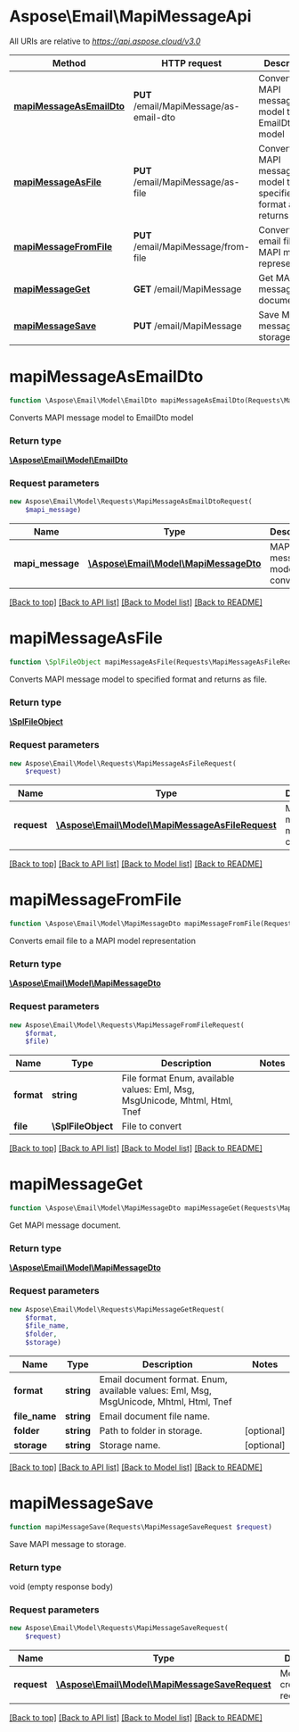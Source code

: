 # Aspose\Email\MapiMessageApi

All URIs are relative to *https://api.aspose.cloud/v3.0*

Method | HTTP request | Description
------------- | ------------- | -------------
[**mapiMessageAsEmailDto**](MapiMessageApi.md#mapiMessageAsEmailDto) | **PUT** /email/MapiMessage/as-email-dto | Converts MAPI message model to EmailDto model
[**mapiMessageAsFile**](MapiMessageApi.md#mapiMessageAsFile) | **PUT** /email/MapiMessage/as-file | Converts MAPI message model to specified format and returns as file.
[**mapiMessageFromFile**](MapiMessageApi.md#mapiMessageFromFile) | **PUT** /email/MapiMessage/from-file | Converts email file to a MAPI model representation
[**mapiMessageGet**](MapiMessageApi.md#mapiMessageGet) | **GET** /email/MapiMessage | Get MAPI message document.
[**mapiMessageSave**](MapiMessageApi.md#mapiMessageSave) | **PUT** /email/MapiMessage | Save MAPI message to storage.


# **mapiMessageAsEmailDto**
```php
function \Aspose\Email\Model\EmailDto mapiMessageAsEmailDto(Requests\MapiMessageAsEmailDtoRequest $request)
```
Converts MAPI message model to EmailDto model

### Return type

[**\Aspose\Email\Model\EmailDto**](EmailDto.md)

### Request parameters
```php
new Aspose\Email\Model\Requests\MapiMessageAsEmailDtoRequest(
    $mapi_message)
```


Name | Type | Description  | Notes
------------- | ------------- | ------------- | -------------
 **mapi_message** | [**\Aspose\Email\Model\MapiMessageDto**](MapiMessageDto.md)| MAPI message model to convert |

[[Back to top]](#) [[Back to API list]](README.md#documentation-for-api-endpoints) [[Back to Model list]](README.md#documentation-for-models) [[Back to README]](README.md)

# **mapiMessageAsFile**
```php
function \SplFileObject mapiMessageAsFile(Requests\MapiMessageAsFileRequest $request)
```
Converts MAPI message model to specified format and returns as file.

### Return type

[**\SplFileObject**](\SplFileObject.md)

### Request parameters
```php
new Aspose\Email\Model\Requests\MapiMessageAsFileRequest(
    $request)
```


Name | Type | Description  | Notes
------------- | ------------- | ------------- | -------------
 **request** | [**\Aspose\Email\Model\MapiMessageAsFileRequest**](MapiMessageAsFileRequest.md)| MAPI message model to convert. |

[[Back to top]](#) [[Back to API list]](README.md#documentation-for-api-endpoints) [[Back to Model list]](README.md#documentation-for-models) [[Back to README]](README.md)

# **mapiMessageFromFile**
```php
function \Aspose\Email\Model\MapiMessageDto mapiMessageFromFile(Requests\MapiMessageFromFileRequest $request)
```
Converts email file to a MAPI model representation

### Return type

[**\Aspose\Email\Model\MapiMessageDto**](MapiMessageDto.md)

### Request parameters
```php
new Aspose\Email\Model\Requests\MapiMessageFromFileRequest(
    $format,
    $file)
```


Name | Type | Description  | Notes
------------- | ------------- | ------------- | -------------
 **format** | **string**| File format Enum, available values: Eml, Msg, MsgUnicode, Mhtml, Html, Tnef |
 **file** | **\SplFileObject**| File to convert |

[[Back to top]](#) [[Back to API list]](README.md#documentation-for-api-endpoints) [[Back to Model list]](README.md#documentation-for-models) [[Back to README]](README.md)

# **mapiMessageGet**
```php
function \Aspose\Email\Model\MapiMessageDto mapiMessageGet(Requests\MapiMessageGetRequest $request)
```
Get MAPI message document.

### Return type

[**\Aspose\Email\Model\MapiMessageDto**](MapiMessageDto.md)

### Request parameters
```php
new Aspose\Email\Model\Requests\MapiMessageGetRequest(
    $format,
    $file_name,
    $folder,
    $storage)
```


Name | Type | Description  | Notes
------------- | ------------- | ------------- | -------------
 **format** | **string**| Email document format. Enum, available values: Eml, Msg, MsgUnicode, Mhtml, Html, Tnef |
 **file_name** | **string**| Email document file name. |
 **folder** | **string**| Path to folder in storage. | [optional]
 **storage** | **string**| Storage name. | [optional]

[[Back to top]](#) [[Back to API list]](README.md#documentation-for-api-endpoints) [[Back to Model list]](README.md#documentation-for-models) [[Back to README]](README.md)

# **mapiMessageSave**
```php
function mapiMessageSave(Requests\MapiMessageSaveRequest $request)
```
Save MAPI message to storage.

### Return type

void (empty response body)

### Request parameters
```php
new Aspose\Email\Model\Requests\MapiMessageSaveRequest(
    $request)
```


Name | Type | Description  | Notes
------------- | ------------- | ------------- | -------------
 **request** | [**\Aspose\Email\Model\MapiMessageSaveRequest**](MapiMessageSaveRequest.md)| Message create/update request. |

[[Back to top]](#) [[Back to API list]](README.md#documentation-for-api-endpoints) [[Back to Model list]](README.md#documentation-for-models) [[Back to README]](README.md)

